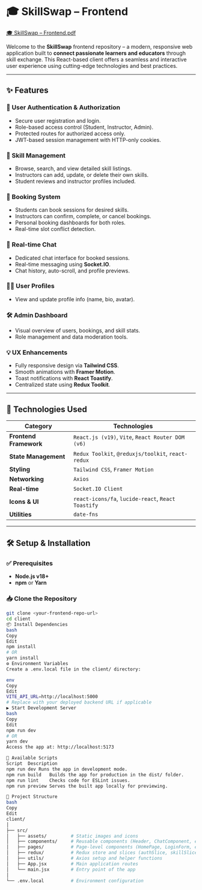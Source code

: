 # 🎓 SkillSwap – Frontend
[🎓 SkillSwap – Frontend.pdf](https://github.com/user-attachments/files/21057048/SkillSwap.Frontend.pdf)



Welcome to the **SkillSwap** frontend repository – a modern, responsive web application built to **connect passionate learners and educators** through skill exchange. This React-based client offers a seamless and interactive user experience using cutting-edge technologies and best practices.

---

## ✨ Features

### 🔐 User Authentication & Authorization
- Secure user registration and login.
- Role-based access control (Student, Instructor, Admin).
- Protected routes for authorized access only.
- JWT-based session management with HTTP-only cookies.

### 🎯 Skill Management
- Browse, search, and view detailed skill listings.
- Instructors can add, update, or delete their own skills.
- Student reviews and instructor profiles included.

### 📅 Booking System
- Students can book sessions for desired skills.
- Instructors can confirm, complete, or cancel bookings.
- Personal booking dashboards for both roles.
- Real-time slot conflict detection.

### 💬 Real-time Chat
- Dedicated chat interface for booked sessions.
- Real-time messaging using **Socket.IO**.
- Chat history, auto-scroll, and profile previews.

### 🙍‍♂️ User Profiles
- View and update profile info (name, bio, avatar).

### 🛠️ Admin Dashboard
- Visual overview of users, bookings, and skill stats.
- Role management and data moderation tools.

### 💡 UX Enhancements
- Fully responsive design via **Tailwind CSS**.
- Smooth animations with **Framer Motion**.
- Toast notifications with **React Toastify**.
- Centralized state using **Redux Toolkit**.

---

## 🚀 Technologies Used

| Category              | Technologies                                                                 |
|-----------------------|------------------------------------------------------------------------------|
| **Frontend Framework**| `React.js (v19)`, `Vite`, `React Router DOM (v6)`                            |
| **State Management**  | `Redux Toolkit`, `@reduxjs/toolkit`, `react-redux`                          |
| **Styling**           | `Tailwind CSS`, `Framer Motion`                                              |
| **Networking**        | `Axios`                                                                      |
| **Real-time**         | `Socket.IO Client`                                                           |
| **Icons & UI**        | `react-icons/fa`, `lucide-react`, `React Toastify`                          |
| **Utilities**         | `date-fns`                                                                   |

---

## 🛠️ Setup & Installation

### ✅ Prerequisites
- **Node.js v18+**
- **npm** or **Yarn**

### 📥 Clone the Repository
```bash
git clone <your-frontend-repo-url>
cd client
📦 Install Dependencies
bash
Copy
Edit
npm install
# OR
yarn install
⚙️ Environment Variables
Create a .env.local file in the client/ directory:

env
Copy
Edit
VITE_API_URL=http://localhost:5000
# Replace with your deployed backend URL if applicable
▶️ Start Development Server
bash
Copy
Edit
npm run dev
# OR
yarn dev
Access the app at: http://localhost:5173

📜 Available Scripts
Script	Description
npm run dev	Runs the app in development mode.
npm run build	Builds the app for production in the dist/ folder.
npm run lint	Checks code for ESLint issues.
npm run preview	Serves the built app locally for previewing.

📁 Project Structure
bash
Copy
Edit
client/
│
├── src/
│   ├── assets/         # Static images and icons
│   ├── components/     # Reusable components (Header, ChatComponent, etc.)
│   ├── pages/          # Page-level components (HomePage, LoginForm, etc.)
│   ├── redux/          # Redux store and slices (authSlice, skillSlice, etc.)
│   ├── utils/          # Axios setup and helper functions
│   ├── App.jsx         # Main application routes
│   └── main.jsx        # Entry point of the app
│
└── .env.local          # Environment configuration
